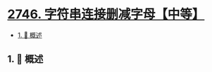 # [2746. 字符串连接删减字母【中等】](https://github.com/Tdahuyou/TNotes.leetcode/tree/main/notes/2746.%20%E5%AD%97%E7%AC%A6%E4%B8%B2%E8%BF%9E%E6%8E%A5%E5%88%A0%E5%87%8F%E5%AD%97%E6%AF%8D%E3%80%90%E4%B8%AD%E7%AD%89%E3%80%91)

<!-- region:toc -->

- [1. 📝 概述](#1--概述)

<!-- endregion:toc -->

## 1. 📝 概述
